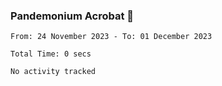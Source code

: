 ### Pandemonium Acrobat 🤸

<!--START_SECTION:waka-->

```all_time
From: 24 November 2023 - To: 01 December 2023

Total Time: 0 secs

No activity tracked
```

<!--END_SECTION:waka-->
